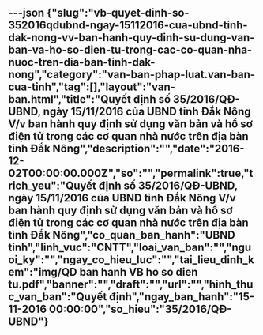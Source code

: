 ---json
{"slug":"vb-quyet-dinh-so-352016qdubnd-ngay-15112016-cua-ubnd-tinh-dak-nong-vv-ban-hanh-quy-dinh-su-dung-van-ban-va-ho-so-dien-tu-trong-cac-co-quan-nha-nuoc-tren-dia-ban-tinh-dak-nong","category":"van-ban-phap-luat.van-ban-cua-tinh","tag":[],"layout":"van-ban.html","title":"Quyết định số 35/2016/QĐ-UBND, ngày 15/11/2016 của UBND tỉnh Đắk Nông V/v ban hành quy định sử dụng văn bản và hồ sơ điện tử trong các cơ quan nhà nước trên địa bàn tỉnh Đắk Nông","description":"","date":"2016-12-02T00:00:00.000Z","so":"","permalink":true,"trich_yeu":"Quyết định số 35/2016/QĐ-UBND, ngày 15/11/2016 của UBND tỉnh Đắk Nông V/v ban hành quy định sử dụng văn bản và hồ sơ điện tử trong các cơ quan nhà nước trên địa bàn tỉnh Đắk Nông","co_quan_ban_hanh":"UBND tỉnh","linh_vuc":"CNTT","loai_van_ban":"","nguoi_ky":"","ngay_co_hieu_luc":"","tai_lieu_dinh_kem":"img/QD ban hanh VB ho so dien tu.pdf","banner":"","draft":"","url":"","hinh_thuc_van_ban":"Quyết định","ngay_ban_hanh":"15-11-2016 00:00:00","so_hieu":"35/2016/QĐ-UBND"}
---
